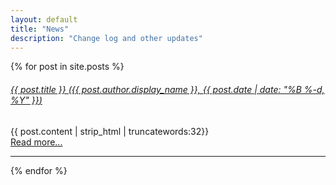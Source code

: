 ```yaml
---
layout: default
title: "News"
description: "Change log and other updates"
---
```


{% for post in site.posts %}
<div class="post-preview">
    <a href="{{ post.url | prepend: site.baseurl }}">
        <h6 class="post-title">
            {{ post.title }} (<em>{{ post.author.display_name }}, {{ post.date | date: "%B %-d, %Y" }}</em>)
        </h6>
    </a>
    <p class="lead">
        {{ post.content | strip_html | truncatewords:32}}
        <br>
        <a href="{{ post.url }}">Read more...</a>
    </p>
</div>
<hr>
{% endfor %}
